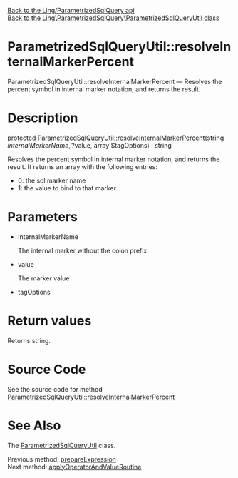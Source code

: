 [Back to the Ling/ParametrizedSqlQuery api](https://github.com/lingtalfi/ParametrizedSqlQuery/blob/master/doc/api/Ling/ParametrizedSqlQuery.md)<br>
[Back to the Ling\ParametrizedSqlQuery\ParametrizedSqlQueryUtil class](https://github.com/lingtalfi/ParametrizedSqlQuery/blob/master/doc/api/Ling/ParametrizedSqlQuery/ParametrizedSqlQueryUtil.md)


ParametrizedSqlQueryUtil::resolveInternalMarkerPercent
================



ParametrizedSqlQueryUtil::resolveInternalMarkerPercent — Resolves the percent symbol in internal marker notation, and returns the result.




Description
================


protected [ParametrizedSqlQueryUtil::resolveInternalMarkerPercent](https://github.com/lingtalfi/ParametrizedSqlQuery/blob/master/doc/api/Ling/ParametrizedSqlQuery/ParametrizedSqlQueryUtil/resolveInternalMarkerPercent.md)(string $internalMarkerName, ?$value, array $tagOptions) : string




Resolves the percent symbol in internal marker notation, and returns the result.
It returns an array with the following entries:

- 0: the sql marker name
- 1: the value to bind to that marker




Parameters
================


- internalMarkerName

    The internal marker without the colon prefix.

- value

    The marker value

- tagOptions

    


Return values
================

Returns string.








Source Code
===========
See the source code for method [ParametrizedSqlQueryUtil::resolveInternalMarkerPercent](https://github.com/lingtalfi/ParametrizedSqlQuery/blob/master/ParametrizedSqlQueryUtil.php#L573-L600)


See Also
================

The [ParametrizedSqlQueryUtil](https://github.com/lingtalfi/ParametrizedSqlQuery/blob/master/doc/api/Ling/ParametrizedSqlQuery/ParametrizedSqlQueryUtil.md) class.

Previous method: [prepareExpression](https://github.com/lingtalfi/ParametrizedSqlQuery/blob/master/doc/api/Ling/ParametrizedSqlQuery/ParametrizedSqlQueryUtil/prepareExpression.md)<br>Next method: [applyOperatorAndValueRoutine](https://github.com/lingtalfi/ParametrizedSqlQuery/blob/master/doc/api/Ling/ParametrizedSqlQuery/ParametrizedSqlQueryUtil/applyOperatorAndValueRoutine.md)<br>

